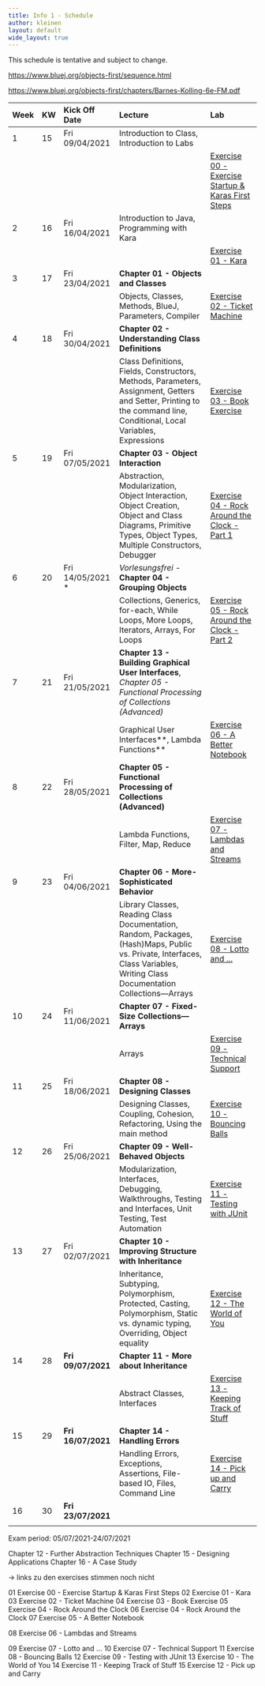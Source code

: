 ```yaml
---
title: Info 1 - Schedule
author: kleinen
layout: default
wide_layout: true
---
```



This schedule is tentative and subject to change.

https://www.bluej.org/objects-first/sequence.html

https://www.bluej.org/objects-first/chapters/Barnes-Kolling-6e-FM.pdf



| Week | KW  | Kick Off Date      | Lecture                                                                                                                                                                     | Lab                                                                       |
|:---- |:--- |:------------------ |:--------------------------------------------------------------------------------------------------------------------------------------------------------------------------- |:------------------------------------------------------------------------- |
| 1    | 15  | Fri 09/04/2021     | Introduction to Class, Introduction to Labs                                                                                                                                 |                                                                           |
|      |     |                    |                                                                                                                                                                             | [Exercise 00 - Exercise Startup & Karas First Steps](../labs/exercise-00) |
| 2    | 16  | Fri 16/04/2021     | Introduction to Java, Programming with Kara                                                                                                                                 |                                                                           |
|      |     |                    |                                                                                                                                                                             | [Exercise 01 - Kara](../labs/exercise-01)                                 |
| 3    | 17  | Fri 23/04/2021     | **Chapter 01 - Objects and Classes**                                                                                                                                        |                                                                           |
|      |     |                    | Objects, Classes, Methods, BlueJ, Parameters, Compiler                                                                                                                      | [Exercise 02 - Ticket Machine](../labs/exercise-02)                       |
| 4    | 18  | Fri 30/04/2021     | **Chapter 02 - Understanding Class Definitions**                                                                                                                            |                                                                           |
|      |     |                    | Class Definitions, Fields, Constructors, Methods, Parameters, Assignment, Getters and Setter, Printing to the command line, Conditional, Local Variables, Expressions       | [Exercise 03 - Book Exercise](../labs/exercise-03)                        |
| 5    | 19  | Fri 07/05/2021     | **Chapter 03 - Object Interaction**                                                                                                                                         |                                                                           |
|      |     |                    | Abstraction, Modularization, Object Interaction, Object Creation, Object and Class Diagrams, Primitive Types, Object Types, Multiple Constructors, Debugger                 | [Exercise 04 - Rock Around the Clock - Part 1](../labs/exercise-04)       |
| 6    | 20  | Fri 14/05/2021 *   | *Vorlesungsfrei* - **Chapter 04 - Grouping Objects**                                                                                                                        |                                                                           |
|      |     |                    | Collections, Generics, for-each, While Loops, More Loops, Iterators, Arrays, For Loops                                                                                      | [Exercise 05 - Rock Around the Clock - Part 2](../labs/exercise-04)       |
| 7    | 21  | Fri 21/05/2021     | **Chapter 13 - Building Graphical User Interfaces**, *Chapter 05 - Functional Processing of Collections (Advanced)*                                                         |                                                                           |
|      |     |                    | Graphical User Interfaces**, Lambda Functions**                                                                                                                             | [Exercise 06 - A Better Notebook](../labs/exercise-06)                    |
| 8    | 22  | Fri 28/05/2021     | **Chapter 05 - Functional Processing of Collections (Advanced)**                                                                                                            |                                                                           |
|      |     |                    | Lambda Functions, Filter, Map, Reduce                                                                                                                                       | [Exercise 07 - Lambdas and Streams](../labs/exercise-07)                  |
| 9    | 23  | Fri 04/06/2021     | **Chapter 06 - More-Sophisticated Behavior**                                                                                                                                |                                                                           |
|      |     |                    | Library Classes, Reading Class Documentation, Random, Packages, (Hash)Maps, Public vs. Private, Interfaces, Class Variables, Writing Class Documentation Collections—Arrays | [Exercise 08 - Lotto and ...](../labs/exercise-08)                        |
| 10   | 24  | Fri 11/06/2021     | **Chapter 07 - Fixed-Size Collections—Arrays**                                                                                                                              |                                                                           |
|      |     |                    | Arrays                                                                                                                                                                      | [Exercise 09 - Technical Support](../labs/exercise-09)                    |
| 11   | 25  | Fri 18/06/2021     | **Chapter 08 - Designing Classes**                                                                                                                                          |                                                                           |
|      |     |                    | Designing Classes, Coupling, Cohesion, Refactoring, Using the main method                                                                                                   | [Exercise 10 - Bouncing Balls](../labs/exercise-10)                       |
| 12   | 26  | Fri 25/06/2021     | **Chapter 09 - Well-Behaved Objects**                                                                                                                                       |                                                                           |
|      |     |                    | Modularization, Interfaces, Debugging, Walkthroughs, Testing and Interfaces, Unit Testing, Test Automation                                                                  | [Exercise 11 - Testing with JUnit](../labs/exercise-11)                   |
| 13   | 27  | Fri 02/07/2021     | **Chapter 10 - Improving Structure with Inheritance**                                                                                                                       |                                                                           |
|      |     |                    | Inheritance, Subtyping, Polymorphism, Protected, Casting, Polymorphism, Static vs. dynamic typing, Overriding, Object equality                                              | [Exercise 12 - The World of You](../labs/exercise-12)                     |
| 14   | 28  | **Fri 09/07/2021** | **Chapter 11 - More about Inheritance**                                                                                                                                     |                                                                           |
|      |     |                    | Abstract Classes, Interfaces                                                                                                                                                | [Exercise 13 - Keeping Track of Stuff](../labs/exercise-13)               |
| 15   | 29  | **Fri 16/07/2021** | **Chapter 14 - Handling Errors**                                                                                                                                            |                                                                           |
|      |     |                    | Handling Errors, Exceptions, Assertions, File-based IO, Files, Command Line                                                                                                 | [Exercise 14 - Pick up and Carry](../labs/exercise-14)                    |
| 16   | 30  | **Fri 23/07/2021** |                                                                                                                                                                             |                                                                           |
|      |     |                    |                                                                                                                                                                             |                                                                           |

Exam period: 05/07/2021-24/07/2021

Chapter 12 - Further Abstraction Techniques
Chapter 15 - Designing Applications
Chapter 16 - A Case Study

-> links zu den exercises stimmen noch nicht


01 Exercise 00 - Exercise Startup & Karas First Steps
02 Exercise 01 - Kara
03 Exercise 02 - Ticket Machine
04 Exercise 03 - Book Exercise
05 Exercise 04 - Rock Around the Clock
06 Exercise 04 - Rock Around the Clock
07 Exercise 05 - A Better Notebook

08 Exercise 06 - Lambdas and Streams

09 Exercise 07 - Lotto and ...
10 Exercise 07 - Technical Support
11 Exercise 08 - Bouncing Balls
12 Exercise 09 - Testing with JUnit
13 Exercise 10 - The World of You
14 Exercise 11 - Keeping Track of Stuff
15 Exercise 12 - Pick up and Carry
